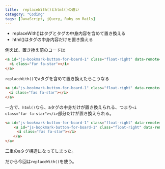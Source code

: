 ```yaml
---
title:  replaceWith()とhtml()の違い
category: "Coding"
tags: [JavaScript, jQuery, Ruby on Rails]
---
```


- replaceWith()はタグとタグの中身内容を含めて置き換える
- html()はタグの中身内容だけを置き換える

例えば、置き換え前のコードは
```html
<a id="js-bookmark-button-for-board-1" class="float-right" data-remote="true" rel="nofollow" data-method="post" href="/bookmarks?board_id=1">
  <i class="far fa-star"></i>
</a>
```

`replaceWith()`でaタグを含めて置き換えたらこうなる
```html
<a id="js-bookmark-button-for-board-1" class="float-right" data-remote="true" rel="nofollow" data-method="delete" href="/bookmarks/28">
　<i class="fas fa-star"></i>
</a>
```

一方で、`html()`なら、aタグの中身だけが置き換えられる、つまり`<i class="far fa-star"></i>`部分だけが置き換えられる。
```html
<a id="js-bookmark-button-for-board-1" class="float-right" data-remote="true" rel="nofollow" data-method="post" href="/bookmarks?board_id=1">
    <a id="js-bookmark-button-for-board-1" class="float-right" data-remote="true" rel="nofollow" data-method="delete" href="/bookmarks/28">
　　  <i class="fas fa-star"></i>
　  </a> 
</a>
```
二重のaタグ構造になってしまった。

だから今回は`replaceWith()`を使う。